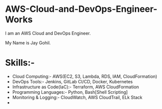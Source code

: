 # AWS-Cloud-and-DevOps-Engineer-Works
I am an AWS Cloud and DevOps Engineer.

My Name is Jay Gohil.


# Skills:-

* Cloud Computing:- AWS(EC2, S3, Lambda, RDS, IAM, CloudFormation)
* DevOps Tools:- Jenkins, GitLab CI/CD, Docker, Kubernetes
* Infrastructure as Code(IaC):- Terraform, AWS CloudFormation
* Programming Languages:- Python, Bash[Shell Scripting]
* Monitoring & Logging:- CloudWatch, AWS CloudTrail, ELk Stack
* 
